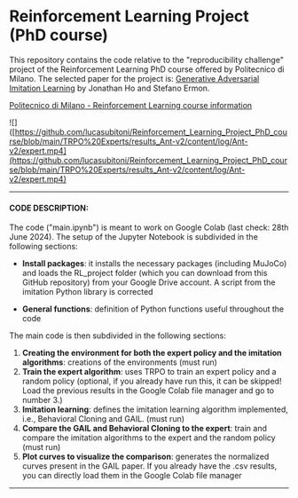 # Reinforcement Learning Project (PhD course)


This repository contains the code relative to the "reproducibility challenge" project of the Reinforcement Learning PhD course offered by Politecnico di Milano.
The selected paper for the project is: [Generative Adversarial Imitation Learning](https://arxiv.org/abs/1606.03476) by Jonathan Ho and Stefano Ermon.

[Politecnico di Milano - Reinforcement Learning course information](https://www11.ceda.polimi.it/manifestidott/manifestidott/controller/MainPublic.do?EVN_DETTAGLIOINSEGNAMENTO=EVENTO&c_insegn=061642&aa=2023&k_corso_la=1380)

![]([https://github.com/lucasubitoni/Reinforcement_Learning_Project_PhD_course/blob/main/TRPO%20Experts/results_Ant-v2/content/log/Ant-v2/expert.mp4](https://github.com/lucasubitoni/Reinforcement_Learning_Project_PhD_course/blob/main/TRPO%20Experts/results_Ant-v2/content/log/Ant-v2/expert.mp4)

<hr>

#### CODE DESCRIPTION:
The code ("main.ipynb") is meant to work on Google Colab (last check: 28th June 2024). 
The setup of the Jupyter Notebook is subdivided in the following sections:

- <b>Install packages</b>: it installs the necessary packages (including MuJoCo) and loads the RL_project folder (which you can download from this GitHub repository) from your Google Drive account. A script from the imitation Python library is corrected

- <b>General functions</b>: definition of Python functions useful throughout the code

The main code is then subdivided in the following sections:

1. <b>Creating the environment for both the expert policy and the imitation algorithms</b>: creations of the environments (must run)
2. <b>Train the expert algorithm</b>: uses TRPO to train an expert policy and a random policy (optional, if you already have run this, it can be skipped! Load the previous results in the Google Colab file manager and go to number 3.)
3. <b>Imitation learning</b>: defines the imitation learning algorithm implemented, i.e., Behavioral Cloning and GAIL. (must run)
4. <b>Compare the GAIL and Behavioral Cloning to the expert</b>: train and compare the imitation algorithms to the expert and the random policy (must run)
5. <b>Plot curves to visualize the comparison</b>: generates the normalized curves present in the GAIL paper. If you already have the .csv results, you can directly load them in the Google Colab file manager

<hr>
